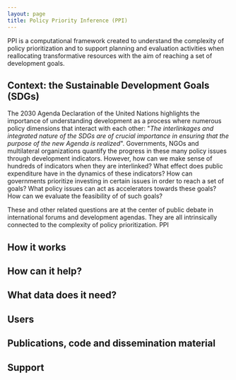 ```yaml
---
layout: page
title: Policy Priority Inference (PPI)
---
```


PPI is a computational framework created to understand the complexity of policy prioritization and to support planning and evaluation activities when reallocating transformative resources with the aim of reaching a set of development goals.


## Context: the Sustainable Development Goals (SDGs)
The 2030 Agenda Declaration of the United Nations highlights the importance of understanding development as a process where numerous policy dimensions that interact with each other: "*The interlinkages and integrated nature of the SDGs are of crucial importance in ensuring that the purpose of the new Agenda is realized*".
Governments, NGOs and multilateral organizations quantify the progress in these many policy issues through development indicators.
However, how can we make sense of hundreds of indicators when they are interlinked? What effect does public expenditure have in the dynamics of these indicators?
How can governments prioritize investing in certain issues in order to reach a set of goals?
What policy issues can act as accelerators towards these goals?
How can we evaluate the feasibility of of such goals?

These and other related questions are at the center of public debate in international forums and development agendas.
They are all intrinsically connected to the complexity of policy prioritization.
PPI 



## How it works


## How can it help?


## What data does it need?


## Users


## Publications, code and dissemination material


## Support









